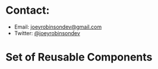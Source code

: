 # Contact:
* Email: joeyrobinsondev@gmail.com
* Twitter: [@joeyrobinsondev](https://twitter.com/joeyrobinsondev)

# Set of Reusable Components